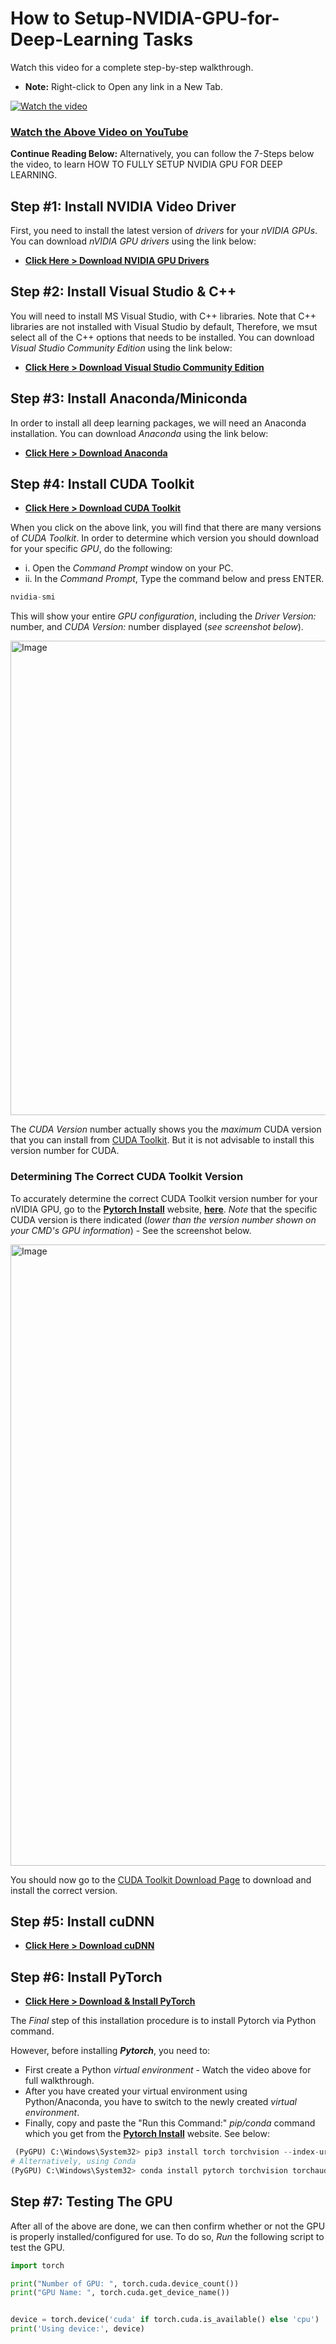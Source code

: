 # How to Setup-NVIDIA-GPU-for-Deep-Learning Tasks

Watch this video for a complete step-by-step walkthrough. 
- **Note:** Right-click to Open any link in a New Tab.

[![Watch the video](https://img.youtube.com/vi/zhoA3k6II5I/maxresdefault.jpg)](https://youtu.be/zhoA3k6II5I)
### [Watch the Above Video on YouTube](https://youtu.be/zhoA3k6II5I)

**Continue Reading Below:** Alternatively, you can follow the 7-Steps below the video, to learn HOW TO FULLY SETUP NVIDIA GPU FOR DEEP LEARNING.

## Step #1: Install NVIDIA Video Driver

First, you need to install the latest version of *drivers* for your *nVIDIA GPUs*. 
You can download *nVIDIA GPU drivers* using the link below: 
 - **[Click Here > Download NVIDIA GPU Drivers](https://www.nvidia.com/Download/index.aspx)**
 <!-- - **<a href="https://www.nvidia.com/Download/index.aspx" target="blank">Click Here - Download NVIDIA GPU Drivers</a>**-->

## Step #2: Install Visual Studio & C++

You will need to install MS Visual Studio, with C++ libraries. 
Note that C++ libraries are not installed with Visual Studio by default, Therefore, we msut select all of the C++ options that needs to be installed.
You can download *Visual Studio Community Edition* using the link below: 
 - **[Click Here > Download Visual Studio Community Edition](https://visualstudio.microsoft.com/vs/community/)**
 <!-- - **<a href="https://visualstudio.microsoft.com/vs/community/" target="_blank">Click Here - Visual Studio Community Edition</a>** -->

## Step #3: Install Anaconda/Miniconda

In order to install all deep learning packages, we will need an Anaconda installation. 
You can download *Anaconda* using the link below: 
 - **[Click Here > Download Anaconda](https://www.anaconda.com/download/success)**
 <!-- - **<a href="https://www.anaconda.com/download/success" target="blank">Click Here - Download Anaconda</a>**-->

## Step #4: Install CUDA Toolkit

 - **[Click Here > Download CUDA Toolkit](https://developer.nvidia.com/cuda-toolkit-archive)**
 <!-- - **<a href="https://developer.nvidia.com/cuda-toolkit-archive" target="blank">Click Here - Download CUDA Toolkit</a>**-->
 When you click on the above link, you will find that there are many versions of *CUDA Toolkit*. In order to determine which version you should download for your specific *GPU*, do the following:
 - i. Open the *Command Prompt* window on your PC.
 - ii. In the *Command Prompt*, Type the command below and press ENTER. 
 ```python
 nvidia-smi
 ```
 This will show your entire *GPU configuration*, including the *Driver Version:* number, and *CUDA Version:* number displayed (*see screenshot below*).

 <img width="1480" height="759" alt="Image" src="https://github.com/user-attachments/assets/479ccc45-0c88-43e7-b0ca-25efaa524aa4" />
 
The *CUDA Version* number actually shows you the *maximum* CUDA version that you can install from [CUDA Toolkit](https://developer.nvidia.com/cuda-toolkit-archive). But it is not advisable to install this version number for CUDA.
### Determining The Correct CUDA Toolkit Version
To accurately determine the correct CUDA Toolkit version number for your nVIDIA GPU, go to the **[Pytorch Install](https://pytorch.org/get-started/locally/)** website, **[here](https://pytorch.org/get-started/locally/)**. *Note* that the specific CUDA version is there indicated (*lower than the version number shown on your CMD's GPU information*) - See the screenshot below. 

<img width="1654" height="994" alt="Image" src="https://github.com/user-attachments/assets/d3ceb144-7425-42ae-ae85-a3a8ea74d30d" />

You should now go to the  [CUDA Toolkit Download Page](https://developer.nvidia.com/cuda-toolkit-archive) to download and install the correct version.

## Step #5: Install cuDNN

 - **[Click Here > Download cuDNN](https://developer.nvidia.com/rdp/cudnn-archive)**
 <!-- - **<a href="https://developer.nvidia.com/rdp/cudnn-archive" target="blank">Click Here - Download cuDNN</a>**-->


## Step #6: Install PyTorch 

 - **[Click Here > Download & Install PyTorch](https://pytorch.org/get-started/locally/)**
 <!-- - **<a href="https://pytorch.org/get-started/locally/" target="blank">Click Here - Download & Install PyTorch</a>**-->

The *Final* step of this installation procedure is to install Pytorch via Python command.

However, before installing ***Pytorch***, you need to:
- First create a Python *virtual environment* - Watch the video above for full walkthrough.
- After you have created your virtual environment using Python/Anaconda, you have to switch to the newly created *virtual environment*.
- Finally, copy and paste the "Run this Command:" *pip/conda* command which you get from the **[Pytorch Install](https://pytorch.org/get-started/locally/)** website. See below:

```python
 (PyGPU) C:\Windows\System32> pip3 install torch torchvision --index-url https://download.pytorch.org/whl/cu128
# Alternatively, using Conda
(PyGPU) C:\Windows\System32> conda install pytorch torchvision torchaudio pytorch-cuda=12.8 -c pytorch -c nvidia
 ```

## Step #7: Testing The GPU
After all of the above are done, we can then confirm whether or not the GPU is properly installed/configured for use. To do so, *Run* the following script to test the GPU.

```python
import torch

print("Number of GPU: ", torch.cuda.device_count())
print("GPU Name: ", torch.cuda.get_device_name())


device = torch.device('cuda' if torch.cuda.is_available() else 'cpu')
print('Using device:', device)
```
